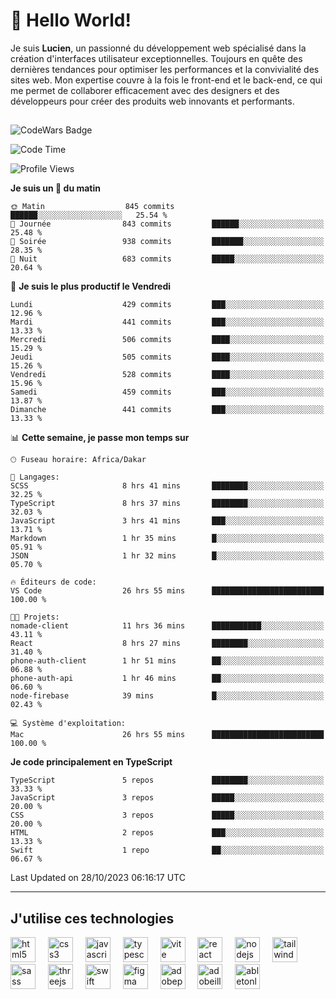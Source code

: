 # 👋 Hello World!

Je suis **Lucien**, un passionné du développement web spécialisé dans la création d'interfaces utilisateur exceptionnelles. Toujours en quête des dernières tendances pour optimiser les performances et la convivialité des sites web. Mon expertise couvre à la fois le front-end et le back-end, ce qui me permet de collaborer efficacement avec des designers et des développeurs pour créer des produits web innovants et performants.

##

![CodeWars Badge](https://www.codewars.com/users/xyhomi3/badges/small)

<!--START_SECTION:waka-->
![Code Time](http://img.shields.io/badge/Code%20Time-149%20hrs%2034%20mins-blue)

![Profile Views](http://img.shields.io/badge/Vues%20du%20profil-1-blue)

**Je suis un 🐤 du matin** 

```text
🌞 Matin                  845 commits         ██████░░░░░░░░░░░░░░░░░░░   25.54 % 
🌆 Journée                843 commits         ██████░░░░░░░░░░░░░░░░░░░   25.48 % 
🌃 Soirée                 938 commits         ███████░░░░░░░░░░░░░░░░░░   28.35 % 
🌙 Nuit                   683 commits         █████░░░░░░░░░░░░░░░░░░░░   20.64 % 
```
📅 **Je suis le plus productif le Vendredi** 

```text
Lundi                    429 commits         ███░░░░░░░░░░░░░░░░░░░░░░   12.96 % 
Mardi                    441 commits         ███░░░░░░░░░░░░░░░░░░░░░░   13.33 % 
Mercredi                 506 commits         ████░░░░░░░░░░░░░░░░░░░░░   15.29 % 
Jeudi                    505 commits         ████░░░░░░░░░░░░░░░░░░░░░   15.26 % 
Vendredi                 528 commits         ████░░░░░░░░░░░░░░░░░░░░░   15.96 % 
Samedi                   459 commits         ███░░░░░░░░░░░░░░░░░░░░░░   13.87 % 
Dimanche                 441 commits         ███░░░░░░░░░░░░░░░░░░░░░░   13.33 % 
```


📊 **Cette semaine, je passe mon temps sur** 

```text
🕑︎ Fuseau horaire: Africa/Dakar

💬 Langages: 
SCSS                     8 hrs 41 mins       ████████░░░░░░░░░░░░░░░░░   32.25 % 
TypeScript               8 hrs 37 mins       ████████░░░░░░░░░░░░░░░░░   32.03 % 
JavaScript               3 hrs 41 mins       ███░░░░░░░░░░░░░░░░░░░░░░   13.71 % 
Markdown                 1 hr 35 mins        █░░░░░░░░░░░░░░░░░░░░░░░░   05.91 % 
JSON                     1 hr 32 mins        █░░░░░░░░░░░░░░░░░░░░░░░░   05.70 % 

🔥 Éditeurs de code: 
VS Code                  26 hrs 55 mins      █████████████████████████   100.00 % 

🐱‍💻 Projets: 
nomade-client            11 hrs 36 mins      ███████████░░░░░░░░░░░░░░   43.11 % 
React                    8 hrs 27 mins       ████████░░░░░░░░░░░░░░░░░   31.40 % 
phone-auth-client        1 hr 51 mins        ██░░░░░░░░░░░░░░░░░░░░░░░   06.88 % 
phone-auth-api           1 hr 46 mins        ██░░░░░░░░░░░░░░░░░░░░░░░   06.60 % 
node-firebase            39 mins             █░░░░░░░░░░░░░░░░░░░░░░░░   02.43 % 

💻 Système d'exploitation: 
Mac                      26 hrs 55 mins      █████████████████████████   100.00 % 
```

**Je code principalement en TypeScript** 

```text
TypeScript               5 repos             ████████░░░░░░░░░░░░░░░░░   33.33 % 
JavaScript               3 repos             █████░░░░░░░░░░░░░░░░░░░░   20.00 % 
CSS                      3 repos             █████░░░░░░░░░░░░░░░░░░░░   20.00 % 
HTML                     2 repos             ███░░░░░░░░░░░░░░░░░░░░░░   13.33 % 
Swift                    1 repo              ██░░░░░░░░░░░░░░░░░░░░░░░   06.67 % 
```




 Last Updated on 28/10/2023 06:16:17 UTC
<!--END_SECTION:waka-->
---

## J'utilise ces technologies

<div align="left">
  <img src="https://skillicons.dev/icons?i=html" height="40" alt="html5 logo"  />
  <img width="12" />
  <img src="https://skillicons.dev/icons?i=css" height="40" alt="css3 logo"  />
  <img width="12" />
  <img src="https://skillicons.dev/icons?i=js" height="40" alt="javascript logo"  />
  <img width="12" />
  <img src="https://skillicons.dev/icons?i=ts" height="40" alt="typescript logo"  />
  <img width="12" />
  <img src="https://skillicons.dev/icons?i=vite" height="40" alt="vite logo"  />
  <img width="12" />
  <img src="https://skillicons.dev/icons?i=react" height="40" alt="react logo"  />
  <img width="12" />
  <img src="https://cdn.jsdelivr.net/gh/devicons/devicon/icons/nodejs/nodejs-original.svg" height="40" alt="nodejs logo"  />
  <img width="12" />
  <img src="https://skillicons.dev/icons?i=tailwind" height="40" alt="tailwindcss logo"  />
  <img width="12" />
  <img src="https://skillicons.dev/icons?i=sass" height="40" alt="sass logo"  />
  <img width="12" />
  <img src="https://skillicons.dev/icons?i=threejs" height="40" alt="threejs logo"  />
  <img width="12" />
  <img src="https://skillicons.dev/icons?i=swift" height="40" alt="swift logo"  />
  <img width="12" />
  <img src="https://skillicons.dev/icons?i=figma" height="40" alt="figma logo"  />
  <img width="12" />
  <img src="https://skillicons.dev/icons?i=ps" height="40" alt="adobephotoshop logo"  />
  <img width="12" />
  <img src="https://skillicons.dev/icons?i=ai" height="40" alt="adobeillustrator logo"  />
  <img width="12" />
  <img src="https://skillicons.dev/icons?i=ableton" height="40" alt="abletonlive logo"  />
</div>



